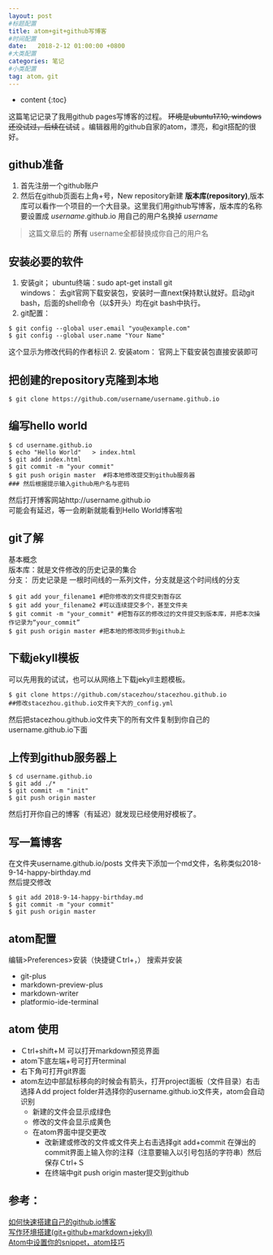 ```yaml
---
layout: post
#标题配置
title: atom+git+github写博客
#时间配置
date:   2018-2-12 01:00:00 +0800
#大类配置
categories: 笔记
#小类配置
tag: atom，git
---
```


* content
{:toc}


这篇笔记记录了我用github pages写博客的过程。 ~~环境是ubuntu17.10, windows还没试过，后续在试试~~ 。编辑器用的github自家的atom，漂亮，和git搭配的很好。
##  github准备
1. 首先注册一个github账户
2. 然后在github页面右上角+号，New repository新建 **版本库(repository)**,版本库可以看作一个项目的一个大目录。这里我们用github写博客，版本库的名称要设置成 *username*.github.io 用自己的用户名换掉 *username*

> 这篇文章后的 **所有** username全都替换成你自己的用户名

## 安装必要的软件
1. 安装git；  ubuntu终端：sudo apt-get install git  
windows： 去git官网下载安装包，安装时一直next保持默认就好。启动git bash，后面的shell命令（以$开头）均在git bash中执行。
1. git配置：
```shell
$ git config --global user.email "you@example.com"
$ git config --global user.name "Your Name"
```
这个显示为修改代码的作者标识
2. 安装atom： 官网上下载安装包直接安装即可

## 把创建的repository克隆到本地
```
$ git clone https://github.com/username/username.github.io
```
## 编写hello world
```shell
$ cd username.github.io  
$ echo "Hello World"   > index.html  
$ git add index.html
$ git commit -m "your commit"
$ git push origin master  #将本地修改提交到github服务器
### 然后根据提示输入github用户名与密码
```
然后打开博客网站http://username.github.io  
可能会有延迟，等一会刷新就能看到Hello World博客啦

## git了解
基本概念  
版本库：就是文件修改的历史记录的集合  
分支： 历史记录是 一根时间线的一系列文件，分支就是这个时间线的分支

```shell
$ git add your_filename1 #把你修改的文件提交到暂存区
$ git add your_filename2 #可以连续提交多个，甚至文件夹
$ git commit -m "your_commit" #把暂存区的修改过的文件提交到版本库，并把本次操作记录为“your_commit”
$ git push origin master #把本地的修改同步到github上
```

## 下载jekyll模板
可以先用我的试试，也可以从网络上下载jekyll主题模板。
```shell
$ git clone https://github.com/stacezhou/stacezhou.github.io
##修改stacezhou.github.io文件夹下大的_config.yml
```
然后把stacezhou.github.io文件夹下的所有文件复制到你自己的username.github.io下面
## 上传到github服务器上
```shell
$ cd username.github.io
$ git add ./*
$ git commit -m "init"
$ git push origin master
```
然后打开你自己的博客（有延迟）就发现已经使用好模板了。

## 写一篇博客
在文件夹username.github.io/posts 文件夹下添加一个md文件，名称类似2018-9-14-happy-birthday.md  
然后提交修改
```shell
$ git add 2018-9-14-happy-birthday.md
$ git commit -m "your commit"
$ git push origin master
```

## atom配置
编辑>Preferences>安装（快捷键Ｃtrl+，）
搜索并安装
* git-plus
* markdown-preview-plus
* markdown-writer
* platformio-ide-terminal
## atom 使用
* Ｃtrl+shift+Ｍ 可以打开markdown预览界面  
* atom下底左端+号可打开terminal  
* 右下角可打开git界面  
* atom左边中部鼠标移向的时候会有箭头，打开project面板（文件目录）右击选择Ａdd project folder并选择你的username.github.io文件夹，atom会自动识别
  - 新建的文件会显示成绿色
  - 修改的文件会显示成黄色
  - 在atom界面中提交更改
    - 改新建或修改的文件或文件夹上右击选择git add+commit 在弹出的commit界面上输入你的注释（注意要输入以引号包括的字符串）然后保存Ｃtrl+Ｓ
    - 在终端中git push origin master提交到github


## 参考：
[如何快速搭建自己的github.io博客](http://blog.csdn.net/walkerhau/article/details/77394659)  
[写作环境搭建(git+github+markdown+jekyll)](https://site.douban.com/196781/widget/notes/12161495/note/264946576/)  
[Atom中设置你的snippet，atom技巧](https://www.cnblogs.com/RuMengkai/p/6554760.html)
